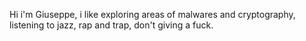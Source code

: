 Hi i'm Giuseppe, i like exploring areas of malwares and cryptography, listening to jazz, rap and trap, don't giving a fuck.
